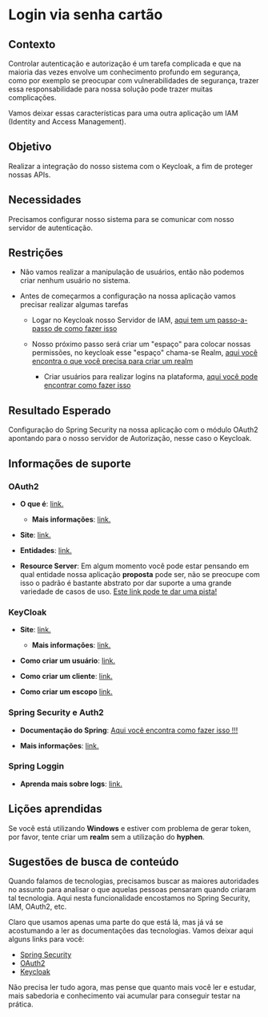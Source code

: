 # Login via senha cartão

## Contexto

Controlar autenticação e autorização é um tarefa complicada e que na maioria das vezes envolve um conhecimento profundo em 
segurança, como por exemplo se preocupar com vulnerabilidades de segurança, trazer essa responsabilidade para nossa solução 
pode trazer muitas complicações.

Vamos deixar essas características para uma outra aplicação um IAM (Identity and Access Management).

## Objetivo

Realizar a integração do nosso sistema com o Keycloak, a fim de proteger nossas APIs.

## Necessidades

Precisamos configurar nosso sistema para se comunicar com nosso servidor de autenticação.

## Restrições

* Não vamos realizar a manipulação de usuários, então não podemos criar nenhum usuário no sistema.

* Antes de começarmos a configuração na nossa aplicação vamos precisar realizar algumas tarefas
  
  * Logar no Keycloak nosso Servidor de IAM, [aqui tem um passo-a-passo de como fazer isso](../informacao_suporte/keycloak-login.md)
  
  * Nosso próximo passo será criar um "espaço" para colocar nossas permissões, no keycloak esse "espaço" chama-se Realm, [aqui você encontra o que você precisa para criar um realm](../informacao_suporte/keycloak-realm.md)
    
    * Criar usuários para realizar logins na plataforma, [aqui você pode encontrar como fazer isso](../informacao_suporte/keycloak-user.md)

## Resultado Esperado

Configuração do Spring Security na nossa aplicação com o módulo OAuth2 apontando para
o nosso servidor de Autorização, nesse caso o Keycloak.

## Informações de suporte

### OAuth2

* **O que é**: [link.](https://medium.com/google-cloud/understanding-oauth2-and-building-a-basic-authorization-server-of-your-own-a-beginners-guide-cf7451a16f66)

    * **Mais informações**: [link.](../informacao_suporte/oauth2.md)
    
* **Site**:  [link.](https://www.oauth.com/)

* **Entidades**:  [link.](https://www.digitalocean.com/community/tutorials/uma-introducao-ao-oauth-2-pt)

* **Resource Server**: Em algum momento você pode estar pensando em qual entidade nossa aplicação **proposta** pode
ser, não se preocupe com isso o padrão é bastante abstrato por dar suporte a uma grande variedade
de casos de uso. [Este link pode te dar uma pista!](https://www.oauth.com/oauth2-servers/the-resource-server/) 

### KeyCloak

* **Site**: [link.](https://www.keycloak.org/)

    * **Mais informações**: [link.](../informacao_suporte/keycloak.md)

* **Como criar um usuário**: [link.](../informacao_suporte/keycloak-user.md)

* **Como criar um cliente**: [link.](../informacao_suporte/keycloak-client.md)

* **Como criar um escopo** [link.](../informacao_suporte/keycloak-scope.md)

### Spring Security e Auth2

* **Documentação do Spring**: [Aqui você encontra como fazer isso !!!](https://docs.spring.io/spring-security/site/docs/current/reference/html5/#oauth2resourceserver)

* **Mais informações**: [link.](../informacao_suporte/oauth-spring-security.md)
    
### Spring Loggin

* **Aprenda mais sobre logs**: [link.](../informacao_suporte/spring-logging.md)

## Lições aprendidas

Se você está utilizando **Windows** e estiver com problema de gerar token, por favor, tente criar um **realm** sem a 
utilização do **hyphen**. 

## Sugestões de busca de conteúdo

Quando falamos de tecnologias, precisamos buscar as maiores autoridades no assunto para analisar o que aquelas pessoas 
pensaram quando criaram tal tecnologia. Aqui nesta funcionalidade encostamos no Spring Security, IAM, OAuth2, etc. 

Claro que usamos apenas uma parte do que está lá, mas já vá se acostumando a ler as documentações das tecnologias. 
Vamos deixar aqui alguns links para você:

* [Spring Security](https://docs.spring.io/spring/docs/current/spring-framework-reference/web.html)
* [OAuth2](https://oauth.net/2/)
* [Keycloak](https://www.keycloak.org/)

Não precisa ler tudo agora, mas pense que quanto mais você ler e estudar, mais sabedoria e conhecimento vai acumular para conseguir testar na prática.

